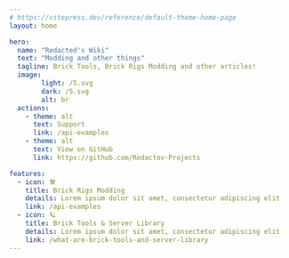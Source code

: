 ```yaml
---
# https://vitepress.dev/reference/default-theme-home-page
layout: home

hero:
  name: "Redacted's Wiki"
  text: "Modding and other things"
  tagline: Brick Tools, Brick Rigs Modding and other articles!
  image:
        light: /5.svg
        dark: /5.svg
        alt: br
  actions:
    - theme: alt
      text: Support
      link: /api-examples
    - theme: alt
      text: View on GitHub
      link: https://github.com/Redactov-Projects

features:
  - icon: 🛠️
    title: Brick Rigs Modding
    details: Lorem ipsum dolor sit amet, consectetur adipiscing elit
    link: /api-examples
  - icon: 🪐
    title: Brick Tools & Server Library
    details: Lorem ipsum dolor sit amet, consectetur adipiscing elit
    link: /what-are-brick-tools-and-server-library
---
```


